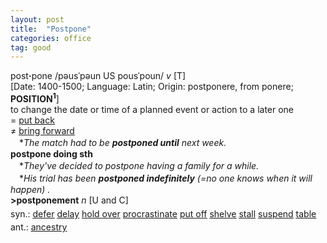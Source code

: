 ```yaml
---
layout: post
title:  "Postpone"
categories: office
tag: good
---
```

<DIV style="MARGIN: 0px 0px 5px">post<B>·</B>pone /pəusˈpəun US pousˈpoun/ <I>v</I> [T] <BR>[Date: 1400-1500; Language: Latin; Origin: postponere, from ponere; <B>POSITION<SUP>1</SUP></B>]<BR>to change the date or time of a planned event or action to a later one<BR>= <A href="{{ site.baseurl }}/put%20back"><U>put back</U></A><BR>≠ <A href="{{ site.baseurl }}/bring%20forward"><U>bring forward</U></A><BR>　*<I>The match had to be <B>postponed until</B> next week.</I><BR><B>postpone doing sth</B><BR>　*<I>They've decided to postpone having a family for a while.</I><BR>　*<I>His trial has been <B>postponed indefinitely</B> (=no one knows when it will happen) .</I><BR><B>&gt;postponement</B> <I>n</I> [U and C]</DIV>
<DIV style="MARGIN: 0px 0px 5px">
<DIV style="MARGIN: 4px 0px">syn.: <A href="{{ site.baseurl }}/defer"><U>defer</U></A> <A href="{{ site.baseurl }}/delay"><U>delay</U></A> <A href="{{ site.baseurl }}/hold%20over"><U>hold over</U></A> <A href="{{ site.baseurl }}/procrastinate"><U>procrastinate</U></A> <A href="{{ site.baseurl }}/put%20off"><U>put off</U></A> <A href="{{ site.baseurl }}/shelve"><U>shelve</U></A> <A href="{{ site.baseurl }}/stall"><U>stall</U></A> <A href="{{ site.baseurl }}/suspend"><U>suspend</U></A> <A href="{{ site.baseurl }}/table"><U>table</U></A></DIV>
<DIV style="MARGIN: 4px 0px">ant.: <A href="{{ site.baseurl }}/ancestry"><U>ancestry</U></A></DIV></DIV>

